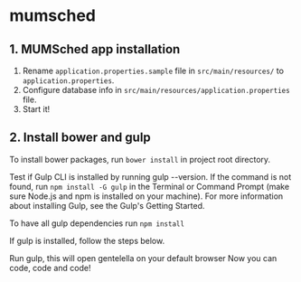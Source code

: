 # mumsched
## 1. MUMSched app installation

1. Rename `application.properties.sample` file in `src/main/resources/` to `application.properties`.
2. Configure database info in `src/main/resources/application.properties` file.
3. Start it!


## 2. Install bower and gulp

To install bower packages, run `bower install` in project root directory.

Test if Gulp CLI is installed by running gulp --version. If the command is not found, run `npm install -G gulp` in the Terminal or Command Prompt (make sure Node.js and npm is installed on your machine). For more information about installing Gulp, see the Gulp's Getting Started.

To have all gulp dependencies run `npm install`

If gulp is installed, follow the steps below.

Run gulp, this will open gentelella on your default browser
Now you can code, code and code!
